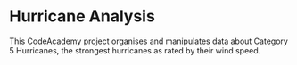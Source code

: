 # Hurricane Analysis
This CodeAcademy project organises and manipulates data about Category 5 Hurricanes, the strongest hurricanes as rated by their wind speed. 

